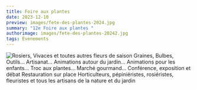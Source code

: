 ```yaml
---
title: Foire aux plantes
date: 2023-12-10
preview: images/fete-des-plantes-2024.jpg
summary: "12e Foire aux plantes "
authorimage: images/fete-des-plantes-20242.jpg
tags: Évenements
---
```

![Rosiers, Vivaces et toutes autres fleurs de saison Graines, Bulbes, Outils… Artisanat… Animations autour du jardin… Animations pour les enfants... Troc aux plantes... Marché gourmand… Conférence, exposition et débat Restauration sur place Horticulteurs, pépiniéristes, rosiéristes, fleuristes et tous les artisans de la nature et du jardin](images/fete-des-plantes-20242.jpg)

![]()